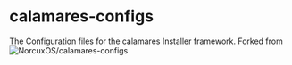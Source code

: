 # calamares-configs  
The Configuration files for the calamares Installer framework. 
Forked from ![NorcuxOS/calamares-configs]("https://www.github.com/NorcuxOS/calamares-configs")  
